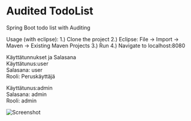 # Audited TodoList
Spring Boot todo list with Auditing

Usage (with eclipse):
1.) Clone the project
2.) Eclipse: File -> Import -> Maven -> Existing Maven Projects
3.) Run
4.) Navigate to localhost:8080

Käyttätunnukset ja Salasana<br>
Käyttätunus:user<br>
Salasana: user<br>
Rooli: Peruskäyttäjä

Käyttätunus:admin<br>
Salasana: admin<br>
Rooli: admin

![Screenshot](http://juhahinkula.github.com/img/jpa_auditing.png)
